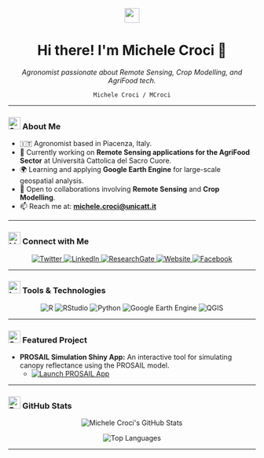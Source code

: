 <div align="center">
  <img src="https://media.giphy.com/media/hvRJCLFzcasrR4ia7z/giphy.gif" width="30px" />
  <h1> Hi there! I'm Michele Croci 👋 </h1>
  <p><em>Agronomist passionate about Remote Sensing, Crop Modelling, and AgriFood tech.</em></p>
  <p><code>Michele Croci / MCroci</code></p>
</div>

---

### <img src="https://raw.githubusercontent.com/Tarikul-Islam-Anik/Animated-Fluent-Emojis/master/Emojis/Travel%20and%20places/Seedling.png" alt="Seedling" width="25" height="25" /> About Me

* 🇮🇹 Agronomist based in Piacenza, Italy.
* 🔭 Currently working on **Remote Sensing applications for the AgriFood Sector** at Università Cattolica del Sacro Cuore.
* 🌍 Learning and applying **Google Earth Engine** for large-scale geospatial analysis.
* 🤝 Open to collaborations involving **Remote Sensing** and **Crop Modelling**.
* 📫 Reach me at: **michele.croci@unicatt.it**

---

### <img src="https://raw.githubusercontent.com/Tarikul-Islam-Anik/Animated-Fluent-Emojis/master/Emojis/Objects/Link.png" alt="Link" width="25" height="25" /> Connect with Me

<p align="center">
  <a href="https://twitter.com/croci93" target="_blank">
    <img src="https://img.shields.io/badge/Twitter-%231DA1F2.svg?style=for-the-badge&logo=Twitter&logoColor=white" alt="Twitter"/>
  </a>
  <a href="https://www.linkedin.com/in/michele-croci-265abb133/" target="_blank">
    <img src="https://img.shields.io/badge/LinkedIn-%230077B5.svg?style=for-the-badge&logo=linkedin&logoColor=white" alt="LinkedIn"/>
  </a>
  <a href="https://www.researchgate.net/profile/Michele-Croci" target="_blank">
    <img src="https://img.shields.io/badge/ResearchGate-00CCBB.svg?style=for-the-badge&logo=ResearchGate&logoColor=white" alt="ResearchGate"/>
  </a>
  <a href="https://www.MCroci.github.io" target="_blank">
    <img src="https://img.shields.io/badge/Website-4A4A4A.svg?style=for-the-badge&logo=About.me&logoColor=white" alt="Website"/>
  </a>
  <a href="https://www.facebook.com/michele.croci.7330" target="_blank">
    <img src="https://img.shields.io/badge/Facebook-%231877F2.svg?style=for-the-badge&logo=Facebook&logoColor=white" alt="Facebook"/>
  </a>
</p>

---

### <img src="https://raw.githubusercontent.com/Tarikul-Islam-Anik/Animated-Fluent-Emojis/master/Emojis/Objects/Laptop.png" alt="Laptop" width="25" height="25" /> Tools & Technologies

<p align="center">
  <img src="https://img.shields.io/badge/R-%23276DC3.svg?style=for-the-badge&logo=r&logoColor=white" alt="R"/>
  <img src="https://img.shields.io/badge/RStudio-%2375AADB.svg?style=for-the-badge&logo=RStudio&logoColor=white" alt="RStudio"/>
  <img src="https://img.shields.io/badge/Python-3776AB.svg?style=for-the-badge&logo=python&logoColor=white" alt="Python"/>
  <img src="https://img.shields.io/badge/Google%20Earth%20Engine-4285F4.svg?style=for-the-badge&logo=google-earth-engine&logoColor=white" alt="Google Earth Engine"/>
  <img src="https://img.shields.io/badge/QGIS-589632.svg?style=for-the-badge&logo=qgis&logoColor=white" alt="QGIS"/>
</p>

---

### <img src="https://raw.githubusercontent.com/Tarikul-Islam-Anik/Animated-Fluent-Emojis/master/Emojis/Activities/Sparkles.png" alt="Sparkles" width="25" height="25" /> Featured Project

* **PROSAIL Simulation Shiny App:** An interactive tool for simulating canopy reflectance using the PROSAIL model.
    * <a href="https://ucscremotesensing.shinyapps.io/POSITIVE_CRAST/" target="_blank">
          <img src="https://img.shields.io/badge/Launch%20App-%2375AADB.svg?style=flat-square&logo=RStudio&logoColor=white" alt="Launch PROSAIL App"/>
        </a>

---

### <img src="https://raw.githubusercontent.com/Tarikul-Islam-Anik/Animated-Fluent-Emojis/master/Emojis/Objects/Bar%20Chart.png" alt="Bar Chart" width="25" height="25" /> GitHub Stats

<p align="center">
  <img src="https://github-readme-stats.vercel.app/api?username=mcroci&show_icons=true&theme=react&count_private=true" alt="Michele Croci's GitHub Stats" />
</p>
<p align="center">
  <img src="https://github-readme-stats.vercel.app/api/top-langs/?username=mcroci&layout=compact&theme=react" alt="Top Languages" />
</p>

---
